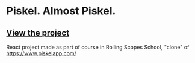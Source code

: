 # Piskel. Almost Piskel.

## [View the project](https://erikuroi.github.io/)

React project made as part of course in Rolling Scopes School, "clone" of  https://www.piskelapp.com/
